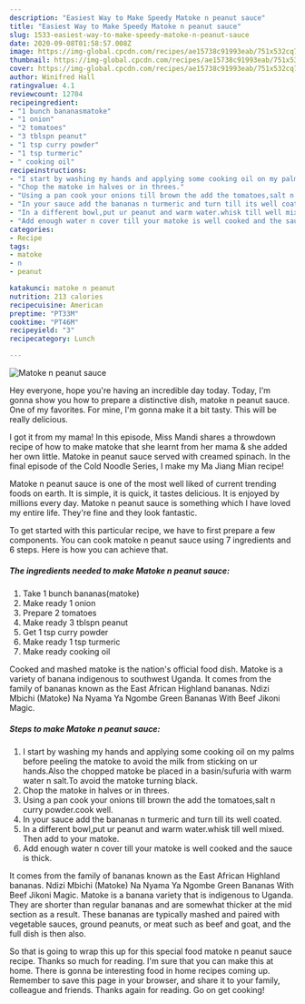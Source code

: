 ```yaml
---
description: "Easiest Way to Make Speedy Matoke n peanut sauce"
title: "Easiest Way to Make Speedy Matoke n peanut sauce"
slug: 1533-easiest-way-to-make-speedy-matoke-n-peanut-sauce
date: 2020-09-08T01:58:57.008Z
image: https://img-global.cpcdn.com/recipes/ae15738c91993eab/751x532cq70/matoke-n-peanut-sauce-recipe-main-photo.jpg
thumbnail: https://img-global.cpcdn.com/recipes/ae15738c91993eab/751x532cq70/matoke-n-peanut-sauce-recipe-main-photo.jpg
cover: https://img-global.cpcdn.com/recipes/ae15738c91993eab/751x532cq70/matoke-n-peanut-sauce-recipe-main-photo.jpg
author: Winifred Hall
ratingvalue: 4.1
reviewcount: 12704
recipeingredient:
- "1 bunch bananasmatoke"
- "1 onion"
- "2 tomatoes"
- "3 tblspn peanut"
- "1 tsp curry powder"
- "1 tsp turmeric"
- " cooking oil"
recipeinstructions:
- "I start by washing my hands and applying some cooking oil on my palms before peeling the matoke to avoid the milk from sticking on ur hands.Also the chopped matoke be placed in a basin/sufuria with warm water n salt.To avoid the matoke turning black."
- "Chop the matoke in halves or in threes."
- "Using a pan cook your onions till brown the add the tomatoes,salt n curry powder.cook well."
- "In your sauce add the bananas n turmeric and turn till its well coated."
- "In a different bowl,put ur peanut and warm water.whisk till well mixed. Then add to your matoke."
- "Add enough water n cover till your matoke is well cooked and the sauce is thick."
categories:
- Recipe
tags:
- matoke
- n
- peanut

katakunci: matoke n peanut 
nutrition: 213 calories
recipecuisine: American
preptime: "PT33M"
cooktime: "PT46M"
recipeyield: "3"
recipecategory: Lunch

---
```



![Matoke n peanut sauce](https://img-global.cpcdn.com/recipes/ae15738c91993eab/751x532cq70/matoke-n-peanut-sauce-recipe-main-photo.jpg)

Hey everyone, hope you're having an incredible day today. Today, I'm gonna show you how to prepare a distinctive dish, matoke n peanut sauce. One of my favorites. For mine, I'm gonna make it a bit tasty. This will be really delicious.

I got it from my mama! In this episode, Miss Mandi shares a throwdown recipe of how to make matoke that she learnt from her mama &amp; she added her own little. Matoke in peanut sauce served with creamed spinach. In the final episode of the Cold Noodle Series, I make my Ma Jiang Mian recipe!

Matoke n peanut sauce is one of the most well liked of current trending foods on earth. It is simple, it is quick, it tastes delicious. It is enjoyed by millions every day. Matoke n peanut sauce is something which I have loved my entire life. They're fine and they look fantastic.


To get started with this particular recipe, we have to first prepare a few components. You can cook matoke n peanut sauce using 7 ingredients and 6 steps. Here is how you can achieve that.

<!--inarticleads1-->

##### The ingredients needed to make Matoke n peanut sauce:

1. Take 1 bunch bananas(matoke)
1. Make ready 1 onion
1. Prepare 2 tomatoes
1. Make ready 3 tblspn peanut
1. Get 1 tsp curry powder
1. Make ready 1 tsp turmeric
1. Make ready  cooking oil


Cooked and mashed matoke is the nation&#39;s official food dish. Matoke is a variety of banana indigenous to southwest Uganda. It comes from the family of bananas known as the East African Highland bananas. Ndizi Mbichi (Matoke) Na Nyama Ya Ngombe Green Bananas With Beef Jikoni Magic. 

<!--inarticleads2-->

##### Steps to make Matoke n peanut sauce:

1. I start by washing my hands and applying some cooking oil on my palms before peeling the matoke to avoid the milk from sticking on ur hands.Also the chopped matoke be placed in a basin/sufuria with warm water n salt.To avoid the matoke turning black.
1. Chop the matoke in halves or in threes.
1. Using a pan cook your onions till brown the add the tomatoes,salt n curry powder.cook well.
1. In your sauce add the bananas n turmeric and turn till its well coated.
1. In a different bowl,put ur peanut and warm water.whisk till well mixed. Then add to your matoke.
1. Add enough water n cover till your matoke is well cooked and the sauce is thick.


It comes from the family of bananas known as the East African Highland bananas. Ndizi Mbichi (Matoke) Na Nyama Ya Ngombe Green Bananas With Beef Jikoni Magic. Matoke is a banana variety that is indigenous to Uganda. They are shorter than regular bananas and are somewhat thicker at the mid section as a result. These bananas are typically mashed and paired with vegetable sauces, ground peanuts, or meat such as beef and goat, and the full dish is then also. 

So that is going to wrap this up for this special food matoke n peanut sauce recipe. Thanks so much for reading. I'm sure that you can make this at home. There is gonna be interesting food in home recipes coming up. Remember to save this page in your browser, and share it to your family, colleague and friends. Thanks again for reading. Go on get cooking!

